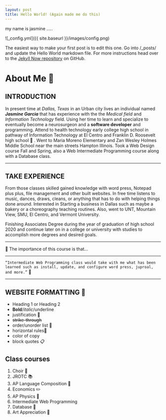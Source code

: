 ```yaml
---
layout: post
title: Hello World! (Again made me do this)
---
```


my name is jasmine .....


![_config.yml]({{ site.baseurl }}/images/config.png)

The easiest way to make your first post is to edit this one. Go into /_posts/ and update the Hello World markdown file. For more instructions head over to the [Jekyll Now repository](https://github.com/barryclark/jekyll-now) on GitHub.


# About Me :page_with_curl:
## INTRODUCTION 
  In present time at *Dallas, Texas* in an Urban city lives an individual named **_Jasmine Garcia_** that has experience with the the *Medical field* and *Information Technology* field. Using her time to learn and specialize to eventually become a neurosurgeon and a **software developer** and programming. Attend to health technology early college high school in pathway of Information Technology at El Centro and Franklin D. Roosevelt high school :school: . Went to Maria Moreno Elementary and Zan Wesley Holmes Middle School near the main streets Hampton Illinois. Took a Web Design course Fall and Spring, also a Web Intermediate Programming course along with a Database class.



****************

## TAKE EXPERIENCE 
  From those classes skilled gained knowledge with word press, Notepad plus plus, file management and other built websites. In free time listens to music, dances, draws, cleans, or anything that has to do with helping things done around. Interested in Starting a business in Dallas such as maybe a bakery or a choreography teaching routines. Also, went to UNT, Mountain View, SMU, El Centro, and Vermont University.

   Finishing Associates Degree during the year of graduation of high school 2020 and continue later on in a college or university with studies to accomplish more degrees and desired goals.

 
- - -

:thought_balloon: The importance of this course is that...
 
---

`“Intermediate Web Programming class would take with me what has been learned such as install, update, and configure word press, juproal, and more.”` :speech_balloon:

***

## WEBSITE FORMATTING :open_file_folder:
* Heading 1 or Heading 2
* **Bold**/*italic*/underline
* justification :pushpin:
* ~~strike-through~~
* order/unorder list :paperclip: 
* horizontal rules:page_facing_up:
* color of copy
* block quotes :clipboard:

## Class courses
1. Choir :musical_score:
2. JROTC :books:
3. AP Language Composition :notebook: 
4. Economics :pencil2:
5. AP Physics :green_book:
6. Intermediate Web Programming
7. Database :orange_book:
8. Art Appreciation :art:
